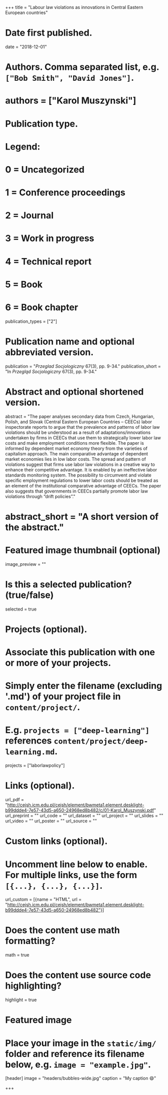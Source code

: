 +++
title = "Labour law violations as innovations in Central Eastern European countries"

# Date first published.
date = "2018-12-01"

# Authors. Comma separated list, e.g. `["Bob Smith", "David Jones"]`.
# authors = ["Karol Muszynski"]

# Publication type.
# Legend:
# 0 = Uncategorized
# 1 = Conference proceedings
# 2 = Journal
# 3 = Work in progress
# 4 = Technical report
# 5 = Book
# 6 = Book chapter
publication_types = ["2"]

# Publication name and optional abbreviated version.
publication = "*Przeglad Socjologiczny* 67(3), pp. 9-34."
publication_short = "In *Przegląd Socjologiczny* 67(3), pp. 9-34."

# Abstract and optional shortened version.
abstract = "The paper analyses secondary data from Czech, Hungarian, Polish, and Slovak (Central Eastern European Countries – CEECs) labor inspectorate reports to argue that the prevalence and patterns of labor law violations should be understood as a result of adaptations/innovations undertaken by firms in CEECs that use them to strategically lower labor law costs and make employment conditions more flexible. The paper is informed by dependent market economy theory from the varieties of capitalism approach. The main comparative advantage of dependent market economies lies in low labor costs. The spread and pattern of violations suggest that firms use labor law violations in a creative way to enhance their competitive advantage. It is enabled by an ineffective labor standards monitoring system. The possibility to circumvent and violate specific employment regulations to lower labor costs should be treated as an element of the institutional comparative advantage of CEECs. The paper also suggests that governments in CEECs partially promote labor law violations through “drift policies”."
# abstract_short = "A short version of the abstract."

# Featured image thumbnail (optional)
image_preview = ""

# Is this a selected publication? (true/false)
selected = true

# Projects (optional).
#   Associate this publication with one or more of your projects.
#   Simply enter the filename (excluding '.md') of your project file in `content/project/`.
#   E.g. `projects = ["deep-learning"]` references `content/project/deep-learning.md`.
projects = ["laborlawpolicy"]

# Links (optional).
url_pdf = "http://cejsh.icm.edu.pl/cejsh/element/bwmeta1.element.desklight-b99ddde4-7e57-43d5-a650-24968ed8b482/c/01-Karol_Muszynski.pdf"
url_preprint = ""
url_code = ""
url_dataset = ""
url_project = ""
url_slides = ""
url_video = ""
url_poster = ""
url_source = ""

# Custom links (optional).
#   Uncomment line below to enable. For multiple links, use the form `[{...}, {...}, {...}]`.
url_custom = [{name = "HTML", url = "http://cejsh.icm.edu.pl/cejsh/element/bwmeta1.element.desklight-b99ddde4-7e57-43d5-a650-24968ed8b482"}]

# Does the content use math formatting?
math = true

# Does the content use source code highlighting?
highlight = true

# Featured image
# Place your image in the `static/img/` folder and reference its filename below, e.g. `image = "example.jpg"`.
[header]
image = "headers/bubbles-wide.jpg"
caption = "My caption 😄"

+++

